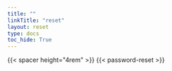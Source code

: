 ```yaml
---
title: ""
linkTitle: "reset"
layout: reset
type: docs
toc_hide: True
---
```


{{< spacer height="4rem" >}}
{{< password-reset >}}
